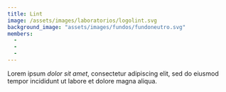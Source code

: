 ```yaml
---
title: Lint
image: /assets/images/laboratorios/logolint.svg
background_image: "assets/images/fundos/fundoneutro.svg"
members: 
  -
  -
  -
---
```

Lorem ipsum _dolor sit amet_, consectetur adipiscing elit, sed do eiusmod tempor incididunt ut labore et dolore magna aliqua.